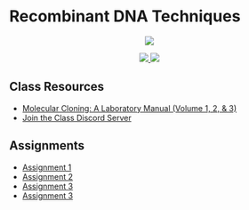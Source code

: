  # Recombinant DNA Techniques

 <p align="center">
    <a title="Join the class discord sever" href="https://discord.gg/xq2xU35rft">
    <img src="../assets/images/bi-430.ico"> 
    </a>
</p>

 <p align="center">
    <a title="View class syllabus" href="bi430-sp21-syllabus.pdf">
    <img src="https://img.shields.io/badge/BI: 430-Syllabus-informational" >
    </a>
    <a title="Join the class discord sever" href="https://discord.gg/xq2xU35rft">
    <img src="https://img.shields.io/discord/826146352513286204?label=Discord&logo=discord">
    </a>
</p>

## Class Resources
- [Molecular Cloning: A Laboratory Manual (Volume 1, 2, & 3)](https://1lib.us/book/1125219/a3d323)
- [Join the Class Discord Server](https://discord.gg/xq2xU35rft)

## Assignments

- [Assignment 1](A1.pdf)
- [Assignment 2](A2.pdf)
- [Assignment 3](A3.pdf)
- [Assignment 3](A4.pdf)